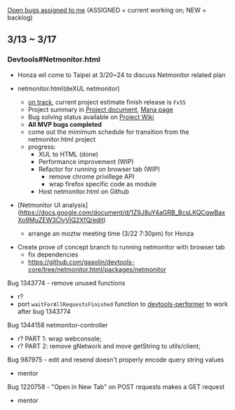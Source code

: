 [Open bugs assigned to me](https://bugzilla.mozilla.org/buglist.cgi?quicksearch=assignee%3Agasolin%40mozilla.com) (ASSIGNED = current working on; NEW = backlog)

## 3/13 ~ 3/17

### Devtools#Netmonitor.html

- Honza wil come to Taipei at 3/20~24 to discuss Netmonitor related plan 

- netmonitor.html(deXUL netmonitor)
  - [on track](https://wiki.mozilla.org/DevTools/Netmonitor/Archive), current project estimate finish release is `Fx55`
  - Project summary in [Project document], [Mana page]
  - Bug solving status available on [Project Wiki]
  - **All MVP bugs completed**
  - come out the mimimum schedule for transition from the netmonitor.html project
  - progress:
    - XUL to HTML (done) 
    - Performance improvement (WIP)
    - Refactor for running on browser tab (WIP)
      - remove chrome privillege API
      - wrap firefox specific code as module
    - Host netmonitor.html on Github

- [Netmonitor UI analysis] (https://docs.google.com/document/d/1Z9J8uY4aGRB_BcsLKQCqwBaxXo9MuZEW3ClyVjQ2XfQ/edit)
  - arrange an moztw meeting time (3/22 7:30pm) for Honza

* Create prove of concept branch to running netmonitor with browser tab
  - fix dependencies
  - https://github.com/gasolin/devtools-core/tree/netmonitor.html/packages/netmonitor

Bug 1343774 - remove unused functions
 - r?
 - port `waitForAllRequestsFinished` function to [devtools-performer](jsnajdr/devtools-performer) to work after bug 1343774 

Bug 1344158 netmonitor-controller 
 - r? PART 1: wrap webconsole;
 - r? PART 2: remove gNetwork and move getString to utils/client;

Bug 987975 - edit and resend doesn't properly encode query string values
 - mentor

Bug 1220758 - "Open in New Tab" on POST requests makes a GET request
 - mentor
 
[Project document]: https://docs.google.com/document/d/19lyV04YtfX9X5ev2rhFeIuQPaVApgl8qdFpe4Rw4Np4/edit
[Mana page]: https://mana.mozilla.org/wiki/display/PM/Netmonitor+Project+Update
[Project Wiki]:  https://wiki.mozilla.org/DevTools/Netmonitor

